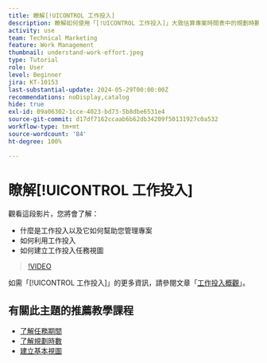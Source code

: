 ```yaml
---
title: 瞭解[!UICONTROL 工作投入]
description: 瞭解如何使用「[!UICONTROL 工作投入]」大致估算專案時間表中的規劃時數。
activity: use
team: Technical Marketing
feature: Work Management
thumbnail: understand-work-effort.jpeg
type: Tutorial
role: User
level: Beginner
jira: KT-10153
last-substantial-update: 2024-05-29T00:00:00Z
recommendations: noDisplay,catalog
hide: true
exl-id: 09a06302-1cce-4023-bd73-5b8dbe6531e4
source-git-commit: d17df7162ccaab6b62db34209f50131927c0a532
workflow-type: tm+mt
source-wordcount: '84'
ht-degree: 100%

---
```


# 瞭解[!UICONTROL 工作投入]

觀看這段影片，您將會了解：

* 什麼是工作投入以及它如何幫助您管理專案
* 如何利用工作投入
* 如何建立工作投入任務視圖

>[!VIDEO](https://video.tv.adobe.com/v/3429446/?quality=12&learn=on&enablevpops)

如需「[!UICONTROL 工作投入]」的更多資訊，請參閱文章「[工作投入概觀](https://experienceleague.adobe.com/docs/workfront/using/manage-work/tasks/task-information/work-effort.html?lang=zh-Hant)」。

## 有關此主題的推薦教學課程

* [了解任務期間](/help/manage-work/tasks/understand-task-durations.md)
* [了解規劃時數](/help/manage-work/tasks/understand-planned-hours.md)
* [建立基本視圖](/help/reporting/basic-reporting/create-a-basic-view.md)
